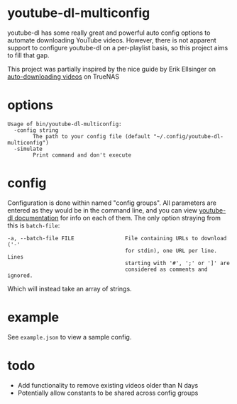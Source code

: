 # youtube-dl-multiconfig
youtube-dl has some really great and powerful auto config options to automate downloading YouTube videos.
However, there is not apparent support to configure youtube-dl on a per-playlist basis, so this project aims
to fill that gap.

This project was partially inspired by the nice guide by Erik Ellsinger on [auto-downloading videos](https://erik.ellsinger.me/automatically-download-youtube-videos-to-plex-on-truenas-using-youtube-dl/) on TrueNAS

# options
```
Usage of bin/youtube-dl-multiconfig:
  -config string
        The path to your config file (default "~/.config/youtube-dl-multiconfig")
  -simulate
        Print command and don't execute
```

# config
Configuration is done within named "config groups". All parameters are entered as they would be in the command
line, and you can view [youtube-dl documentation](https://github.com/ytdl-org/youtube-dl#options) for info 
on each of them. The only option straying from this is `batch-file`: 
```
-a, --batch-file FILE                File containing URLs to download ('-'
                                     for stdin), one URL per line. Lines
                                     starting with '#', ';' or ']' are
                                     considered as comments and ignored.
```
Which will instead take an array of strings.

# example
See `example.json` to view a sample config.

# todo
 - Add functionality to remove existing videos older than N days
 - Potentially allow constants to be shared across config groups
